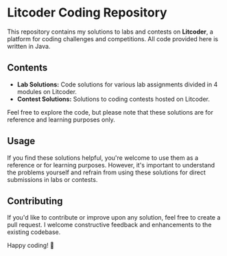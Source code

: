 # Litcoder Coding Repository

This repository contains my solutions to labs and contests on **Litcoder**, a platform for coding challenges and competitions. All code provided here is written in Java.

## Contents

- **Lab Solutions:** Code solutions for various lab assignments divided in 4 modules on Litcoder.
- **Contest Solutions:** Solutions to coding contests hosted on Litcoder.

Feel free to explore the code, but please note that these solutions are for reference and learning purposes only.

## Usage

If you find these solutions helpful, you're welcome to use them as a reference or for learning purposes. However, it's important to understand the problems yourself and refrain from using these solutions for direct submissions in labs or contests.

## Contributing

If you'd like to contribute or improve upon any solution, feel free to create a pull request. I welcome constructive feedback and enhancements to the existing codebase.

Happy coding! 🚀
